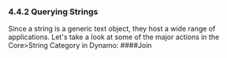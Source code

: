 ### 4.4.2 Querying Strings
Since a string is a generic text object, they host a wide range of applications.  Let's take a look at some of the major actions in the Core>String Category in Dynamo:
####Join
